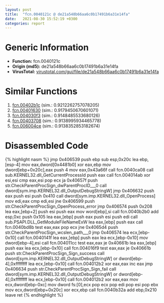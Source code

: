 ```yaml
---
layout: post
title:  "fcn.0040121c @ de21a548b66aa6c0b17491b6a31e14fa"
date:   2021-08-30 15:52:19 +0300
categories: report
---
```


# Generic Information
- **Function:** fcn.0040121c
- **Origin (md5):** de21a548b66aa6c0b17491b6a31e14fa
- **VirusTotal:** [virustotal.com/gui/file/de21a548b66aa6c0b17491b6a31e14fa][virustotal_ref]



# Similar Functions

1. [fcn.00402b1c][similar_1_ref] (sim.: 0.9212262757078205)
2. [fcn.00401630][similar_2_ref] (sim.: 0.9179450670601071)
3. [fcn.004030f3][similar_3_ref] (sim.: 0.9148485533680126)
4. [fcn.00403708][similar_4_ref] (sim.: 0.9138995934465778)
5. [fcn.006004ce][similar_5_ref] (sim.: 0.9138352853182674)


# Disassembled Code

{% highlight nasm %}
jmp 0x406539
push ebp
sub esp,0x20c
lea ebp,[esp-4]
mov eax,dword[0x4481b0]
xor eax,ebp
mov dword[ebp+0x20c],eax
push 4
mov eax,0x43a66f
call fcn.0040ca08
call sub.KERNEL32.dll_GetCurrentProcessId
push eax
call fcn.004014ab
xor esi,esi
cmp eax,esi
pop ecx
ja 0x40657f
push str.CheckParentProcSign_dwParentProcID___0
call dword[sym.imp.KERNEL32.dll_OutputDebugStringW]
jmp 0x406632
push eax
push esi
push 0x410
call dword[sym.imp.KERNEL32.dll_OpenProcess]
mov edi,eax
cmp edi,esi
jne 0x406599
push str.CheckParentProcSign_OpenProcess_error
jmp 0x406574
push 0x208
lea eax,[ebp+2]
push esi
push eax
mov word[ebp],si
call fcn.0040b2b0
add esp,0xc
push 0x105
lea eax,[ebp]
push eax
push esi
push edi
call sub.PSAPI.DLL_GetModuleFileNameExW
lea eax,[ebp]
push eax
call fcn.0040bd8b
test eax,eax
pop ecx
jne 0x4065d4
push str.CheckParentProcSign_wcslen_path___0
jmp 0x406574
lea ecx,[ebp-0x10]
call fcn.0040141f
lea eax,[ebp]
push eax
lea ecx,[ebp-0x10]
mov dword[ebp-4],esi
call fcn.004011cc
test eax,eax
je 0x40661b
lea eax,[ebp]
push eax
lea ecx,[ebp-0x10]
call fcn.004016f9
test eax,eax
je 0x40661b
push str.CheckParentProcSign_Sign_success
call dword[sym.imp.KERNEL32.dll_OutputDebugStringW]
or dword[ebp-4],0xffffffff
lea ecx,[ebp-0x10]
call fcn.004012b2
xor eax,eax
inc eax
jmp 0x406634
push str.CheckParentProcSign_Sign_fail
call dword[sym.imp.KERNEL32.dll_OutputDebugStringW]
or dword[ebp-4],0xffffffff
lea ecx,[ebp-0x10]
call fcn.004012b2
xor eax,eax
mov ecx,dword[ebp-0xc]
mov dword fs:[0],ecx
pop ecx
pop edi
pop esi
pop ebx
mov ecx,dword[ebp+0x20c]
xor ecx,ebp
call fcn.0040b32a
add ebp,0x210
leave 
ret 
{% endhighlight %}


[similar_1_ref]: /report/fcn.00402b1c@6c5b0418e4a4c57d99cda47d2717045d
[similar_2_ref]: /report/fcn.00401630@a2475448bf4050c1583e1970984a4d00
[similar_3_ref]: /report/fcn.004030f3@1123b7aa5760238fe93045e585b8234c
[similar_4_ref]: /report/fcn.00403708@1123b7aa5760238fe93045e585b8234c
[similar_5_ref]: /report/fcn.006004ce@52d540e8e13e0f0bbb8946b2363a382d
[virustotal_ref]: https://www.virustotal.com/gui/file/de21a548b66aa6c0b17491b6a31e14fa